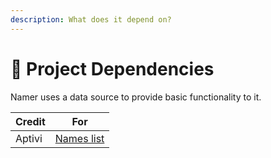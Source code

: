```yaml
---
description: What does it depend on?
---
```


# 🧱 Project Dependencies

Namer uses a data source to provide basic functionality to it.

| Credit | For                                               |
| ------ | ------------------------------------------------- |
| Aptivi | [Names list](https://github.com/Aptivi/NamesList) |
